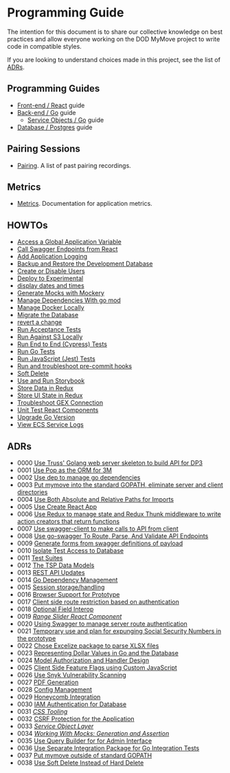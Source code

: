 # Programming Guide

The intention for this document is to share our collective knowledge on best practices and allow everyone working on the DOD MyMove project to write code in compatible styles.

If you are looking to understand choices made in this project, see the list of [ADRs](https://github.com/transcom/mymove/tree/master/docs/adr).

## Programming Guides

- [Front-end / React](frontend.md) guide
- [Back-end / Go](backend.md) guide
  - [Service Objects / Go](service-objects.md) guide
- [Database / Postgres](database.md) guide

## Pairing Sessions

- [Pairing](pairing.md). A list of past pairing recordings.

## Metrics

- [Metrics](metrics.md). Documentation for application metrics.

<!--index-->

## HOWTOs

- [Access a Global Application Variable](how-to/access-global-variables.md#how-to-access-a-global-application-variable)
- [Call Swagger Endpoints from React](how-to/access-swagger-endpoints-from-react.md#how-to-call-swagger-endpoints-from-react)
- [Add Application Logging](how-to/add-application-logging.md#how-to-add-application-logging)
- [Backup and Restore the Development Database](how-to/backup-and-restore-dev-database.md#how-to-backup-and-restore-the-development-database)
- [Create or Disable Users](how-to/create-or-disable-users.md#how-to-create-or-disable-users)
- [Deploy to Experimental](how-to/deploy-to-experimental.md#how-to-deploy-to-experimental)
- [display dates and times](how-to/display-dates-and-times.md#how-to-display-dates-and-times)
- [Generate Mocks with Mockery](how-to/generate-mocks-with-mockery.md#how-to-generate-mocks-with-mockery)
- [Manage Dependencies With go mod](how-to/manage-dependencies-with-go-mod.md#how-to-manage-dependencies-with-go-mod)
- [Manage Docker Locally](how-to/manage-docker-locally.md#how-to-manage-docker-locally)
- [Migrate the Database](how-to/migrate-the-database.md#how-to-migrate-the-database)
- [revert a change](how-to/revert-a-change.md#how-to-revert-a-change)
- [Run Acceptance Tests](how-to/run-acceptance-tests.md#how-to-run-acceptance-tests)
- [Run Against S3 Locally](how-to/run-against-s3-locally.md#how-to-run-against-s3-locally)
- [Run End to End (Cypress) Tests](how-to/run-e2e-tests.md#how-to-run-end-to-end-cypress-tests)
- [Run Go Tests](how-to/run-go-tests.md#how-to-run-go-tests)
- [Run JavaScript (Jest) Tests](how-to/run-js-tests.md#how-to-run-javascript-jest-tests)
- [Run and troubleshoot pre-commit hooks](how-to/run-pre-commit-hooks.md#run-and-troubleshoot-pre-commit-hooks)
- [Soft Delete](how-to/soft-delete.md#how-to-soft-delete)
- [Use and Run Storybook](how-to/run-storybook.md#how-to-use-and-run-storybook)
- [Store Data in Redux](how-to/store-data-in-redux.md#how-to-store-data-in-redux)
- [Store UI State in Redux](how-to/store-ui-state-in-redux.md#how-to-store-ui-state-in-redux)
- [Troubleshoot GEX Connection](how-to/troubleshoot-gex-connection.md#how-to-troubleshoot-gex-connection)
- [Unit Test React Components](how-to/unit-test-react-components.md#how-to-unit-test-react-components)
- [Upgrade Go Version](how-to/upgrade-go-version.md#how-to-upgrade-go-version)
- [View ECS Service Logs](how-to/view-ecs-service-logs.md#how-to-view-ecs-service-logs)

## ADRs

- 0000 [Use Truss' Golang web server skeleton to build API for DP3](adr/0000-server-framework.md#use-truss-golang-web-server-skeleton-to-build-api-for-dp3)
- 0001 [Use Pop as the ORM for 3M](adr/0001-go-orm.md#use-pop-as-the-orm-for-3m)
- 0002 [Use dep to manage go dependencies](adr/0002-go-package-management.md#use-dep-to-manage-go-dependencies)
- 0003 [Put mymove into the standard GOPATH, eliminate server and client directories](adr/0003-go-path-and-project-layout.md#put-mymove-into-the-standard-gopath-eliminate-server-and-client-directories)
- 0004 [Use Both Absolute and Relative Paths for Imports](adr/0004-path-imports.md#use-both-absolute-and-relative-paths-for-imports)
- 0005 [Use Create React App](adr/0005-create-react-app.md#use-create-react-app)
- 0006 [Use Redux to manage state and Redux Thunk middleware to write action creators that return functions](adr/0006-redux.md#use-redux-to-manage-state-and-redux-thunk-middleware-to-write-action-creators-that-return-functions)
- 0007 [Use swagger-client to make calls to API from client](adr/0007-swagger-client.md#use-swagger-client-to-make-calls-to-api-from-client)
- 0008 [Use go-swagger To Route, Parse, And Validate API Endpoints](adr/0008-go-swagger.md#use-go-swagger-to-route-parse-and-validate-api-endpoints)
- 0009 [Generate forms from swagger definitions of payload](adr/0009-form-creation-from-swagger.md#generate-forms-from-swagger-definitions-of-payload)
- 0010 [Isolate Test Access to Database](adr/0010-isolate-test-access-to-database.md#isolate-test-access-to-database)
- 0011 [Test Suites](adr/0011-test-suites.md#test-suites)
- 0012 [The TSP Data Models](adr/0012-tsp-data-models.md#the-tsp-data-models)
- 0013 [REST API Updates](adr/0013-rest-api-updates.md#rest-api-updates)
- 0014 [Go Dependency Management](adr/0014-go-dependency-management.md#go-dependency-management)
- 0015 [Session storage/handling](adr/0015-session-storage.md#session-storage-handling)
- 0016 [Browser Support for Prototype](adr/0016-Browser-Support.md#browser-support-for-prototype)
- 0017 [Client side route restriction based on authentication](adr/0017-react-router-redux-authentication.md#client-side-route-restriction-based-on-authentication)
- 0018 [Optional Field Interop](adr/0018-optional-field-interop.md#optional-field-interop)
- 0019 [_Range Slider React Component_](adr/0019-client-rangeslider.md#range-slider-react-component)
- 0020 [Using Swagger to manage server route authentication](adr/0020-swagger-auth.md#using-swagger-to-manage-server-route-authentication)
- 0021 [Temporary use and plan for expunging Social Security Numbers in the prototype](adr/0021-ssn-use.md#temporary-use-and-plan-for-expunging-social-security-numbers-in-the-prototype)
- 0022 [Chose Excelize package to parse XLSX files](adr/0022-xlsx-lib.md#chose-excelize-package-to-parse-xlsx-files)
- 0023 [Representing Dollar Values in Go and the Database](adr/0023-representing-dollar-values.md#representing-dollar-values-in-go-and-the-database)
- 0024 [Model Authorization and Handler Design](adr/0024-model-authorization-and-handler-design.md#model-authorization-and-handler-design)
- 0025 [Client Side Feature Flags using Custom JavaScript](adr/0025-client-side-feature-flags.md#client-side-feature-flags-using-custom-javascript)
- 0026 [Use Snyk Vulnerability Scanning](adr/0026-use-snyk-vulnerability-scanning.md#use-snyk-vulnerability-scanning)
- 0027 [PDF Generation](adr/0027-pdf-generation.md#pdf-generation)
- 0028 [Config Management](adr/0028-config-management.md#config-management)
- 0029 [Honeycomb Integration](adr/0029-honeycomb-integration.md#honeycomb-integration)
- 0030 [IAM Authentication for Database](adr/0030-rds-iam.md#iam-authentication-for-database)
- 0031 [_CSS Tooling_](adr/0031-css-tooling.md#css-tooling)
- 0032 [CSRF Protection for the Application](adr/0032-csrf-protection.md#csrf-protection-for-the-application)
- 0033 [_Service Object Layer_](adr/0033-service-object-layer.md#service-object-layer)
- 0034 [_Working With Mocks: Generation and Assertion_](adr/0034-working-with-mocks-generation-and-assertion.md#working-with-mocks-generation-and-assertion)
- 0035 [Use Query Builder for for Admin Interface](adr/0035-use-query-builder.md#use-query-builder-for-for-admin-interface)
- 0036 [Use Separate Integration Package for Go Integration Tests](adr/0036-go-integration.md#use-separate-integration-package-for-go-integration-tests)
- 0037 [Put mymove outside of standard GOPATH](adr/0037-go-path-and-project-layout-revisited.md#put-mymove-outside-of-standard-gopath)
- 0038 [Use Soft Delete Instead of Hard Delete](adr/0038-soft-delete.md#use-soft-delete-instead-of-hard-delete)

<!--endindex-->
